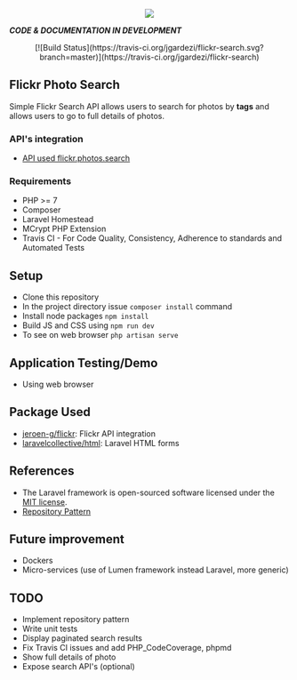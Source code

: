 <p align="center"><img src="https://laravel.com/assets/img/components/logo-laravel.svg"></p>

_**CODE & DOCUMENTATION IN DEVELOPMENT**_

<p align="center">
[![Build Status](https://travis-ci.org/jgardezi/flickr-search.svg?branch=master)](https://travis-ci.org/jgardezi/flickr-search)
</p>

## Flickr Photo Search

Simple Flickr Search API allows users to search for photos by **tags** and allows users to go to full details of photos.

### API's integration
- [API used flickr.photos.search](https://www.flickr.com/services/api/flickr.photos.search.html)

### Requirements
- PHP >= 7
- Composer
- Laravel Homestead
- MCrypt PHP Extension
- Travis CI - For Code Quality, Consistency, Adherence to standards and Automated Tests

## Setup
- Clone this repository
- In the project directory issue `composer install` command
- Install node packages `npm install`
- Build JS and CSS using `npm run dev`
- To see on web browser `php artisan serve`

## Application Testing/Demo
- Using web browser

## Package Used
- [jeroen-g/flickr](https://github.com/Jeroen-G/Flickr): Flickr API integration
- [laravelcollective/html](https://laravelcollective.com/docs/5.4/html): Laravel HTML forms

## References

- The Laravel framework is open-sourced software licensed under the [MIT license](http://opensource.org/licenses/MIT).
- [Repository Pattern](https://bosnadev.com/2015/03/07/using-repository-pattern-in-laravel-5/)

## Future improvement
- Dockers
- Micro-services (use of Lumen framework instead Laravel, more generic)

## TODO
- Implement repository pattern
- Write unit tests
- Display paginated search results
- Fix Travis CI issues and add PHP_CodeCoverage, phpmd
- Show full details of photo
- Expose search API's (optional)
